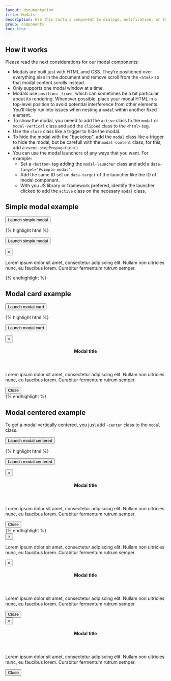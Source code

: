 ```yaml
---
layout: documentation
title: Modals
description: Use this Cactu's component to dialogs, notification, or for what you consider necessary.
group: components
toc: true
---
```


## How it works

Please read the next considerations for our modal components:
* Modals are built just with HTML amd CSS. They’re positioned over everything else in the document and remove scroll from the `<html>` so that modal content scrolls instead.
* Only supports one modal window at a time.
* Modals use `position: fixed`, which can sometimes be a bit particular about its rendering. Whenever possible, place your modal HTML in a top-level position to avoid potential interference from other elements. You’ll likely run into issues when nesting a `modal` within another fixed element.
* To show the modal, you neeed to add the `active` class to the `modal` or `modal-vertical` class and add the `clipped` class to the `<html>` tag.
* Use the `close` class like a trigger to hide the modal.
* To hide the modal with the "backdrop", add the `modal` class like a trigger to hide the modal, but be carefull with the `modal-content` class, for this, add a `event.stopPropagation()`.
* You can use the modal launchers of any ways that you want. For example:
  - Set a `<button>` tag adding the `modal-launcher` class and add a `data-target="#simple-modal"`.
  - Add the same ID set on `data-target` of the launcher like the ID of modal component.
  - With you JS library or framework prefered, identify the launcher clicked to add the `active` class on the necesary `modal` class.


## Simple modal example

<div class="highlight-example">
  <button class="modal-launcher" data-target="#simple-modal">Launch simple modal</button>
</div>

{% highlight html %}
<!-- Modal launcher -->
<button class="modal-launcher" data-target="#simple-modal">Launch simple modal</button>

<!-- Modal -->
<div id="simple-modal" class="modal">
  <div class="modal-content">
    <button class="close"><span>&times;</span></button>
    <section class="modal-body">
      <p>
        Lorem ipsum dolor sit amet, consectetur adipiscing elit. Nullam non ultricies nunc, eu faucibus lorem. Curabitur fermentum rutrum semper.
      </p>
    </section>
  </div>
</div>
{% endhighlight %}


## Modal card example

<div class="highlight-example">
  <button class="modal-launcher" data-target="#modal-card">Launch modal card</button>
</div>

{% highlight html %}
<!-- Modal launcher -->
<button class="modal-launcher" data-target="#modal-card">Launch modal card</button>

<!-- Modal -->
<div id="modal-card" class="modal">
  <div class="modal-content">
    <button class="close"><span>&times;</span></button>
    <header class="modal-header">
      <h4>Modal title</h4>
    </header>
    <section class="modal-body">
      <p>
        Lorem ipsum dolor sit amet, consectetur adipiscing elit. Nullam non ultricies nunc, eu faucibus lorem. Curabitur fermentum rutrum semper.
      </p>
    </section>
    <footer class="modal-footer">
      <button class="close">Close</button>
    </footer>
  </div>
</div>
{% endhighlight %}


## Modal centered example

To get a modal vertically centered, you just add `-center` class to the `modal` class.

<div class="highlight-example">
  <button class="modal-launcher" data-target="#modal-centered">Launch modal centered</button>
</div>

{% highlight html %}
<!-- Modal launcher -->
<button class="modal-launcher" data-target="#modal-centered">Launch modal centered</button>

<!-- Modal -->
<div id="modal-centered" class="modal-center">
  <div class="modal-content">
    <button class="close"><span>&times;</span></button>
    <header class="modal-header">
      <h4>Modal title</h4>
    </header>
    <section class="modal-body">
      <p>
        Lorem ipsum dolor sit amet, consectetur adipiscing elit. Nullam non ultricies nunc, eu faucibus lorem. Curabitur fermentum rutrum semper.
      </p>
    </section>
    <footer class="modal-footer">
      <button class="close">Close</button>
    </footer>
  </div>
</div>
{% endhighlight %}


<!--
---- All modal examples
---- ======================================= 
--->
<!--
---- Simple modal
--->
<div id="simple-modal" class="modal">
  <div class="modal-content">
    <button class="close"><span>&times;</span></button>
    <section class="modal-body">
      <p>
        Lorem ipsum dolor sit amet, consectetur adipiscing elit. Nullam non ultricies nunc, eu faucibus lorem. Curabitur fermentum rutrum semper.
      </p>
    </section>
  </div>
</div>


<!--
---- Modal card
--->
<div id="modal-card" class="modal">
  <div class="modal-content">
    <button class="close"><span>&times;</span></button>
    <header class="modal-header">
      <h4>Modal title</h4>
    </header>
    <section class="modal-body">
      <p>
        Lorem ipsum dolor sit amet, consectetur adipiscing elit. Nullam non ultricies nunc, eu faucibus lorem. Curabitur fermentum rutrum semper.
      </p>
    </section>
    <footer class="modal-footer">
      <button class="close">Close</button>
    </footer>
  </div>
</div>

<!--
---- Modal centered
--->
<div id="modal-centered" class="modal-center">
  <div class="modal-content">
    <button class="close"><span>&times;</span></button>
    <header class="modal-header">
      <h4>Modal title</h4>
    </header>
    <section class="modal-body">
      <p>
        Lorem ipsum dolor sit amet, consectetur adipiscing elit. Nullam non ultricies nunc, eu faucibus lorem. Curabitur fermentum rutrum semper.
      </p>
    </section>
    <footer class="modal-footer">
      <button class="close">Close</button>
    </footer>
  </div>
</div>